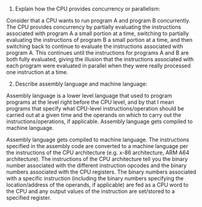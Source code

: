 <!-- Answers to the Short Answer Essay Questions go here -->

1. Explain how the CPU provides concurrency or parallelism:

Consider that a CPU wants to run program A and program B concurrently. The CPU provides concurrency by partially evaluating the instructions associated with program A a small portion at a time, switching to partially evaluating the instructions of program B a small portion at a time, and then switching back to continue to evaluate the instructions associated with program A. This continues until the instructions for programs A and B are both fully evaluated, giving the illusion that the instructions associated with each program were evaluated in parallel when they were really processed one instruction at a time. 

2. Describe assembly language and machine language:

Assembly language is a lower level language that used to program programs at the level right before the CPU level, and by that I mean programs that specify what CPU-level instructions/operation should be carried out at a given time and the operands on which to carry out the instructions/operations, if applicable. Assembly language gets compiled to machine language. 

Assembly language gets compiled to machine language. The instructions specified in the assembly code are converted to a machine language per the instructions of the CPU architecture (e.g. x-86 architecture, ARM A64 architecture). The instructions of the CPU architecture tell you the binary number associated with the different instruction opcodes and the binary numbers associated with the CPU registers. The binary numbers associated with a specific instruction (including the binary numbers specifying the location/address of the operands, if applicable) are fed as a CPU word to the CPU and any output values of the instruction are set/stored to a specified register.

